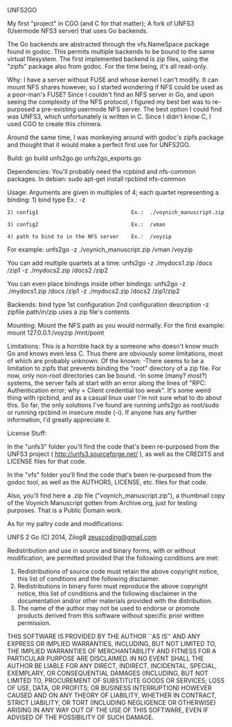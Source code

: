 UNFS2GO

My first "project" in CGO (and C for that matter);
A fork of UNFS3 (Usermode NFS3 server) that uses Go backends.

The Go backends are abstracted through the vfs.NameSpace package found in
godoc. This permits multiple backends to be bound to the same virtual
filesystem. The first implemented backend is zip files, using the "zipfs"
package also from godoc. For the time being, it's all read-only.

Why:
I have a server without FUSE and whose kernel I can't modify.
It can mount NFS shares however, so I started wondering if NFS could be
used as a poor-man's FUSE? Since I couldn't find an NFS server in Go, and
upon seeing the complexity of the NFS protocol, I figured my best bet was
to re-purposed a pre-existing usermode NFS server. The best option I could
find was UNFS3, which unfortunately is written in C. Since I didn't know C,
I used CGO to create this chimera.

Around the same time, I was monkeying around with godoc's zipfs package and
thought that it would make a perfect first use for UNFS2GO.

Build:
	go build unfs2go.go unfs2go_exports.go

Dependencies:
You'll probably need the rcpbind and nfs-common packages.
In debian:
	sudo apt-get install rpcbind nfs-common
	
Usage:
Arguments are given in multiples of 4; each quartet representing a binding:
	1) bind type							Ex.:  -z
	
	2) config1								Ex.:  ./voynich_manuscript.zip
	
	3) config2								Ex.:  /vman
	
	4) path to bind to in the NFS server	Ex.:  /voyzip
	
For example:
	unfs2go -z ./voynich_manuscript.zip /vman /voyzip
	
You can add multiple quartets at a time:
	unfs2go -z ./mydocs1.zip /docs /zip1 -z ./mydocs2.zip /docs2 /zip2
	
You can even place bindings inside other bindings:
	unfs2go -z ./mydocs1.zip /docs /zip1 -z ./mydocs2.zip /docs2 /zip1/zip2

Backends:
bind type	1st configuration	2nd configuration	description
-z			zipfile 			path/in/zip			uses a zip file's contents

Mounting:
Mount the NFS path as you would normally. For the first example:
	mount 127.0.0.1:/voyzip /mnt/point

Limitations:
This is a horrible hack by a someone who doesn't know much Go and knows even less C.
Thus there are obviously some limitations, most of which are probably unknown.
Of the known:
-There seems to be a limitation to zipfs that prevents binding the "root"
directory of a zip file. For now, only non-root directories can be bound.
-In some (many? most?) systems, the server fails at start with an error along the
lines of "RPC: Authentication error; why = Client credential too weak". It's some
weird thing with rpcbind, and as a casual linux user I'm not sure what to do about
this. So far, the only solutions I've found are running unfs2go as root/sudo or
running rpcbind in insecure mode (-i). If anyone has any further information, I'd
greatly appreciate it.

License Stuff:

In the "unfs3" folder you'll find the code that's been re-purposed from the UNFS3
project ( http://unfs3.sourceforge.net/ ), as well as the CREDITS and LICENSE files
for that code.

In the "vfs" folder you'll find the code that's been re-purposed from the godoc
tool, as well as the AUTHORS, LICENSE, etc. files for that code.

Also, you'll find here a .zip file ("voynich_manuscript.zip"), a thumbnail copy of
the Voynich Manuscript gotten from Archive.org, just for testing purposes. That is
a Public Domain work.

As for my paltry code and modifications:

UNFS 2 Go
(C) 2014, Zilog8 <zeuscoding@gmail.com>

Redistribution and use in source and binary forms, with or without
modification, are permitted provided that the following conditions are met:

1. Redistributions of source code must retain the above copyright notice,
   this list of conditions and the following disclaimer.
2. Redistributions in binary form must reproduce the above copyright notice,
   this list of conditions and the following disclaimer in the documentation
   and/or other materials provided with the distribution.
3. The name of the author may not be used to endorse or promote products
   derived from this software without specific prior written permission.

THIS SOFTWARE IS PROVIDED BY THE AUTHOR ``AS IS'' AND ANY EXPRESS OR IMPLIED
WARRANTIES, INCLUDING, BUT NOT LIMITED TO, THE IMPLIED WARRANTIES OF
MERCHANTABILITY AND FITNESS FOR A PARTICULAR PURPOSE ARE DISCLAIMED. IN NO
EVENT SHALL THE AUTHOR BE LIABLE FOR ANY DIRECT, INDIRECT, INCIDENTAL,
SPECIAL, EXEMPLARY, OR CONSEQUENTIAL DAMAGES (INCLUDING, BUT NOT LIMITED TO,
PROCUREMENT OF SUBSTITUTE GOODS OR SERVICES; LOSS OF USE, DATA, OR PROFITS;
OR BUSINESS INTERRUPTION) HOWEVER CAUSED AND ON ANY THEORY OF LIABILITY,
WHETHER IN CONTRACT, STRICT LIABILITY, OR TORT (INCLUDING NEGLIGENCE OR
OTHERWISE) ARISING IN ANY WAY OUT OF THE USE OF THIS SOFTWARE, EVEN IF
ADVISED OF THE POSSIBILITY OF SUCH DAMAGE.
